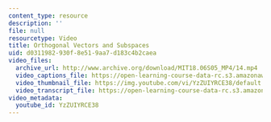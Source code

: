 ```yaml
---
content_type: resource
description: ''
file: null
resourcetype: Video
title: Orthogonal Vectors and Subspaces
uid: d0311982-930f-8e51-9aa7-d183c4b2caea
video_files:
  archive_url: http://www.archive.org/download/MIT18.06S05_MP4/14.mp4
  video_captions_file: https://open-learning-course-data-rc.s3.amazonaws.com/18-06sc-linear-algebra-fall-2011/04e75083c99e54d09c18ad2809c67a3d_YzZUIYRCE38.vtt
  video_thumbnail_file: https://img.youtube.com/vi/YzZUIYRCE38/default.jpg
  video_transcript_file: https://open-learning-course-data-rc.s3.amazonaws.com/18-06sc-linear-algebra-fall-2011/835b7ef3b33aee6338e61b89b3f10c7b_YzZUIYRCE38.pdf
video_metadata:
  youtube_id: YzZUIYRCE38
---
```

